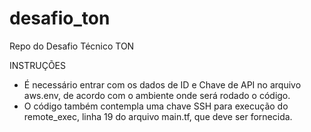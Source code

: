 # desafio_ton
Repo do Desafio Técnico TON


INSTRUÇÕES

- É necessário entrar com os dados de ID e Chave de API no arquivo aws.env, de acordo com o ambiente onde será rodado o código.
- O código também contempla uma chave SSH para execução do remote_exec, linha 19 do arquivo main.tf, que deve ser fornecida.
